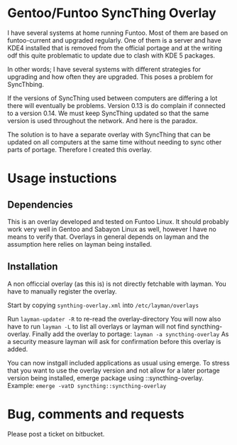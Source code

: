 # Gentoo/Funtoo SyncThing Overlay
I have several systems at home running Funtoo. Most of them are based on funtoo-current and upgraded regularly. One of them is a server and have KDE4 installed that is removed from the official portage and at the writing odf this quite problematic to update due to clash with KDE 5 packages. 

In other words; I have several systems with different strategies for upgrading and how often they are upgraded. This poses a problem for SyncThbing. 

If the versions of SyncThing used between computers are differing a lot there will eventually be problems. Version 0.13 is do complain if connected to a version 0.14. We must keep SyncThing updated so that the same version is used throughout the network. And here is the paradox. 

The solution is to have a separate overlay with SyncThing that can be updated on all computers at the same time without needing to sync other parts of portage. Therefore I created this overlay. 

# Usage instuctions
## Dependencies

This is an overlay developed and tested on Funtoo Linux. It should probably work very well in Gentoo and Sabayon Linux as well, however I have no means to verify that. 
Overlays in general depends on layman and the assumption here relies on layman being installed. 


## Installation
A non officcial overlay (as this is) is not directly fetchable with layman. You have to manually register the overlay. 

Start by copying  `synthing-overlay.xml` into `/etc/layman/overlays`

Run `layman-updater -R` to re-read the overlay-directory
You will now also have to run `layman -L` to list all overlays or layman will not find syncthing-overlay. 
Finally add the overlay to portage: `layman -a syncthing-overlay`
As a security measure layman will ask for confirmation before this overlay is added. 

You can now instgall included applications as usual using emerge. To stress that you want to use the overlay version and not allow for a later portage version being installed, emerge package using ::syncthing-overlay. Example: `emerge -vatD syncthing::syncthing-overlay`

# Bug, comments and requests
Please post a ticket on bitbucket.